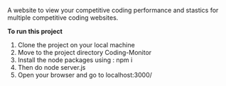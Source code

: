 **<Clash-of-Codes>**

A website to view your competitive coding performance and stastics for multiple competitive coding websites. 

**To run this project**
1) Clone the project on your local machine
2) Move to the project directory Coding-Monitor
3) Install the node packages using : npm i
4) Then do node server.js
5) Open your browser and go to localhost:3000/
